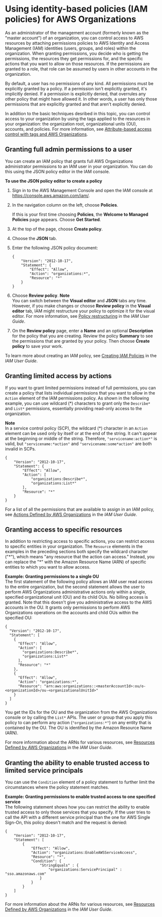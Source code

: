 # Using identity\-based policies \(IAM policies\) for AWS Organizations<a name="orgs_permissions_iam-policies"></a>

As an administrator of the management account \(formerly known as the "master account"\) of an organization, you can control access to AWS resources by attaching permissions policies to AWS Identity and Access Management \(IAM\) identities \(users, groups, and roles\) within the organization\. When granting permissions, you decide who is getting the permissions, the resources they get permissions for, and the specific actions that you want to allow on those resources\. If the permissions are granted to a role, that role can be assumed by users in other accounts in the organization\.

By default, a user has no permissions of any kind\. All permissions must be explicitly granted by a policy\. If a permission isn't explicitly granted, it's implicitly denied\. If a permission is explicitly denied, that overrules any other policy that might have allowed it\. In other words, a user has only those permissions that are explicitly granted and that aren't explicitly denied\.

In addition to the basic techniques desribed in this topic, you can control access to your organization by using the tags applied to the resources in your organization: the organization root, organizational units \(OU\), accounts, and policies\. For more information, see [Attribute\-based access control with tags and AWS Organizations](orgs_tagging_abac.md)\.

## Granting full admin permissions to a user<a name="orgs_permissions_grant-admin-actions"></a>

You can create an IAM policy that grants full AWS Organizations administrator permissions to an IAM user in your organization\. You can do this using the JSON policy editor in the IAM console\. 

**To use the JSON policy editor to create a policy**

1. Sign in to the AWS Management Console and open the IAM console at [https://console\.aws\.amazon\.com/iam/](https://console.aws.amazon.com/iam/)\.

1. In the navigation column on the left, choose **Policies**\. 

   If this is your first time choosing **Policies**, the **Welcome to Managed Policies** page appears\. Choose **Get Started**\.

1. At the top of the page, choose **Create policy**\.

1. Choose the **JSON** tab\.

1. Enter the following JSON policy document:

   ```
   {
       "Version": "2012-10-17",
       "Statement": {
           "Effect": "Allow",
           "Action": "organizations:*",
           "Resource": "*"
       }
   }
   ```

1. Choose **Review policy**\.
**Note**  
You can switch between the **Visual editor** and **JSON** tabs any time\. However, if you make changes or choose **Review policy** in the **Visual editor** tab, IAM might restructure your policy to optimize it for the visual editor\. For more information, see [Policy restructuring](https://docs.aws.amazon.com/IAM/latest/UserGuide/troubleshoot_policies.html#troubleshoot_viseditor-restructure) in the *IAM User Guide*\.

1. On the **Review policy** page, enter a **Name** and an optional **Description** for the policy that you are creating\. Review the policy **Summary** to see the permissions that are granted by your policy\. Then choose **Create policy** to save your work\.

To learn more about creating an IAM policy, see [Creating IAM Policies](https://docs.aws.amazon.com/IAM/latest/UserGuide/access_policies_create.html) in the *IAM User Guide*\.

## Granting limited access by actions<a name="orgs_permissions_grant-limited-actions"></a>

If you want to grant limited permissions instead of full permissions, you can create a policy that lists individual permissions that you want to allow in the `Action` element of the IAM permissions policy\. As shown in the following example, you can use wildcard \(\*\) characters to grant only the `Describe*` and `List*` permissions, essentially providing read\-only access to the organization\.

**Note**  
In a service control policy \(SCP\), the wildcard \(\*\) character in an `Action` element can be used only by itself or at the end of the string\. It can't appear at the beginning or middle of the string\. Therefore, `"servicename:action*"` is valid, but `"servicename:*action"` and `"servicename:some*action"` are both invalid in SCPs\.

```
{
    "Version": "2012-10-17",
    "Statement": {
        "Effect": "Allow",
        "Action": [
            "organizations:Describe*", 
            "organizations:List*" 
        ],
        "Resource": "*"
    }
}
```

For a list of all the permissions that are available to assign in an IAM policy, see [Actions Defined by AWS Organizations](https://docs.aws.amazon.com/IAM/latest/UserGuide/list_awsorganizations.html#awsorganizations-actions-as-permissions) in the *IAM User Guide*\.

## Granting access to specific resources<a name="orgs_permissions_grant-limited-resources"></a>

In addition to restricting access to specific actions, you can restrict access to specific entities in your organization\. The `Resource` elements in the examples in the preceding sections both specify the wildcard character \("\*"\), which means "any resource that the action can access\." Instead, you can replace the "\*" with the Amazon Resource Name \(ARN\) of specific entities to which you want to allow access\. 

**Example: Granting permissions to a single OU**  
The first statement of the following policy allows an IAM user read access to the entire organization, but the second statement allows the user to perform AWS Organizations administrative actions only within a single, specified organizational unit \(OU\) and its child OUs\. No billing access is granted\. Note that this doesn't give you administrative access to the AWS accounts in the OU\. It grants only permissions to perform AWS Organizations operations on the accounts and child OUs within the specified OU:

```
{
  "Version": "2012-10-17",
  "Statement": [
    {
      "Effect": "Allow",
      "Action": [
        "organizations:Describe*", 
        "organizations:List*" 
      ],
      "Resource": "*"
    },
    {
      "Effect": "Allow",
      "Action": "organizations:*",
      "Resource": "arn:aws:organizations::<masterAccountId>:ou/o-<organizationId>/ou-<organizationalUnitId>"
    }
  ]
}
```

You get the IDs for the OU and the organization from the AWS Organizations console or by calling the `List*` APIs\. The user or group that you apply this policy to can perform any action \(`"organizations:*"`\) on any entity that is contained by the OU\. The OU is identified by the Amazon Resource Name \(ARN\)\. 

For more information about the ARNs for various resources, see [Resources Defined by AWS Organizations](https://docs.aws.amazon.com/IAM/latest/UserGuide/list_awsorganizations.html#awsorganizations-resources-for-iam-policies) in the *IAM User Guide*\. 

## Granting the ability to enable trusted access to limited service principals<a name="orgs_permissions_grant-trusted-access-condition"></a>

You can use the `Condition` element of a policy statement to further limit the circumstances where the policy statement matches\.

**Example: Granting permissions to enable trusted access to one specified service**  
The following statement shows how you can restrict the ability to enable trusted access to only those services that you specify\. If the user tries to call the API with a different service principal than the one for AWS Single Sign\-On, this policy doesn't match and the request is denied:

```
{
    "Version": "2012-10-17",
    "Statement": [
        {
            "Effect": "Allow",
            "Action": "organizations:EnableAWSServiceAccess",
            "Resource": "*",
            "Condition": { 
                "StringEquals" : {
                    "organizations:ServicePrincipal" : "sso.amazonaws.com"
                }
            }
        }
    ]
}
```

For more information about the ARNs for various resources, see [Resources Defined by AWS Organizations](https://docs.aws.amazon.com/IAM/latest/UserGuide/list_awsorganizations.html#awsorganizations-resources-for-iam-policies) in the *IAM User Guide*\. 